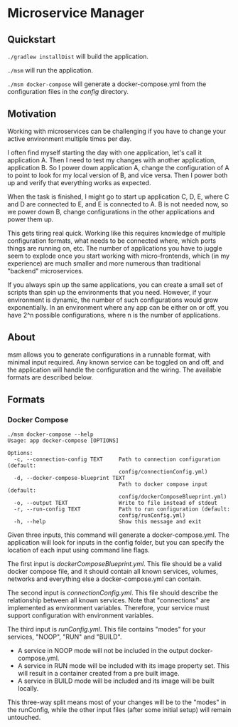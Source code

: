 # Microservice Manager

## Quickstart
`./gradlew installDist` will build the application. 

`./msm` will run the application.

`./msm docker-compose` will generate a docker-compose.yml from the configuration
files in the _config_ directory.

## Motivation
Working with microservices can be challenging if you have to change your active
environment multiple times per day. 

I often find myself starting the day with one application, let's call it
application A. Then I need to test my changes with another application,
application B. So I power down application A, change the configuration of A to
point to look for my local version of B, and vice versa. Then I power both up
and verify that everything works as expected.

When the task is finished, I might go to start up application C, D, E, where C
and D are connected to E, and E is connected to A. B is not needed now, so we
power down B, change configurations in the other applications and power them up.

This gets tiring real quick. Working like this requires knowledge of multiple
configuration formats, what needs to be connected where, which ports things are
running on, etc. The number of applications you have to juggle seem to explode
once you start working with micro-frontends, which (in my experience) are much
smaller and more numerous than traditional "backend" microservices.

If you always spin up the same applications, you can create a small set of
scripts than spin up the environments that you need. However, if your
environment is dynamic, the number of such configurations would grow
exponentially. In an environment where any app can be either on or off, you have 
2^n possible configurations, where n is the number of applications.  
 
## About
msm allows you to generate configurations in a runnable format, with minimal
input required. Any known service can be toggled on and off, and the application
will handle the configuration and the wiring. The available formats are described below.

## Formats
### Docker Compose
```
./msm docker-compose --help
Usage: app docker-compose [OPTIONS]

Options:
  -c, --connection-config TEXT     Path to connection configuration (default:
                                   config/connectionConfig.yml)
  -d, --docker-compose-blueprint TEXT
                                   Path to docker compose input (default:
                                   config/dockerComposeBlueprint.yml)
  -o, --output TEXT                Write to file instead of stdout
  -r, --run-config TEXT            Path to run configuration (default:
                                   config/runConfig.yml)
  -h, --help                       Show this message and exit
```

Given three inputs, this command will generate a docker-compose.yml. The
application will look for inputs in the config folder, but you can specify the
location of each input using command line flags.

The first input is _dockerComposeBlueprint.yml_. This file should be a valid docker
compose file, and it should contain all known services, volumes, networks and
everything else a docker-compose.yml can contain.

The second input is _connectionConfig.yml_. This file should describe the
relationship between all known services. Note that "connections" are implemented
as environment variables. Therefore, your service must support configuration
with environment variables.

The third input is _runConfig.yml_. This file contains "modes" for your 
services, "NOOP", "RUN" and "BUILD". 
* A service in NOOP mode will not be included in the output docker-compose.yml. 
* A service in RUN mode will be included with its image property set. This will 
result in a container created from a pre built image.
* A service in BUILD mode will be included and its image will be built locally.

This three-way split means most of your changes will be to the "modes" in the
runConfig, while the other input files (after some initial setup) will remain
untouched.
